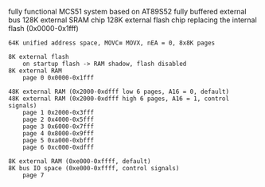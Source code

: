 fully functional MCS51 system based on AT89S52
	fully buffered external bus
	128K external SRAM chip
	128K external flash chip replacing the internal flash (0x0000-0x1fff)
	
	64K unified address space, MOVC≡ MOVX, nEA = 0, 8x8K pages
	
	8K external flash
		on startup flash -> RAM shadow, flash disabled
	8K external RAM
		page 0 0x0000-0x1fff
	
	48K external RAM (0x2000-0xdfff low 6 pages, A16 = 0, default)
	48K external RAM (0x2000-0xdfff high 6 pages, A16 = 1, control signals)
		page 1 0x2000-0x3fff
		page 2 0x4000-0x5fff
		page 3 0x6000-0x7fff
		page 4 0x8000-0x9fff
		page 5 0xa000-0xbfff
		page 6 0xc000-0xdfff
	
	8K external RAM (0xe000-0xffff, default)
	8K bus IO space (0xe000-0xffff, control signals)
		page 7
